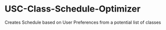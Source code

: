 # USC-Class-Schedule-Optimizer
Creates Schedule based on User Preferences from a potential list of classes
